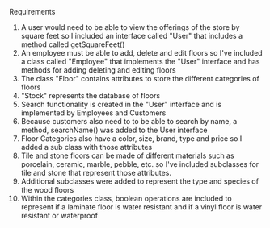 Requirements

1.  A user would need to be able to view the offerings of the store by square feet so I included an interface called "User" that includes a method called getSquareFeet()
2. An employee must be able to add, delete and edit floors so I've included a class called "Employee" that implements the "User" interface and has methods for adding deleting and editing floors
3. The class "Floor" contains attributes to store the different categories of floors
4. "Stock" represents the database of floors
5. Search functionality is created in the "User" interface and is implemented by Employees and Customers
6.  Because customers also need to to be able to search by name, a method, searchName() was added to the User interface
7. Floor Categories also have a color, size, brand, type and price so I added a sub class with those attributes
8. Tile and stone floors can be made of different materials such as porcelain, ceramic, marble, pebble, etc. so I've included subclasses for tile and stone that represent those attributes. 
9. Additional subclasses were added to represent the type and species of the wood floors
10. Within the categories class, boolean operations are included to represent if a laminate floor is water resistant and if a vinyl floor is water resistant or waterproof